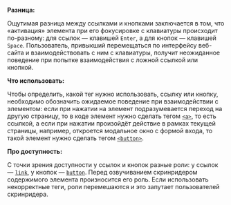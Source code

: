 **Разница:**

Ощутимая разница между ссылками и кнопками заключается в том, что «активация» элемента при его фокусировке с клавиатуры происходит по-разному: для ссылок — клавишей `Enter`, а для кнопок — клавишей `Space`. Пользователь, привыкший перемещаться по интерфейсу веб-сайта и взаимодействовать с ним с клавиатуры, получит неожиданное поведение при попытке взаимодействия с ложной ссылкой или кнопкой.

**Что использовать:**

Чтобы определить, какой тег нужно использовать, ссылку или кнопку, необходимо обозначить ожидаемое поведение при взаимодействии с элементом: если при нажатии на элемент подразумевается переход на другую страницу, то в коде элемент нужно сделать тегом [`<a>`](/html/a/), то есть ссылкой, а если при нажатии произойдёт действие в рамках текущей страницы, например, откроется модальное окно с формой входа, то такой элемент нужно сделать тегом [`<button>`](/html/button/).

**Про доступность:**

С точки зрения доступности у ссылок и кнопок разные роли: у ссылок — [`link`](/a11y/role-link/), у кнопок — [`button`](/a11y/role-button/). Перед озвучиванием скринридером содержимого элемента произносится его роль. Если использовать некорректные теги, роли перемешаются и это запутает пользователей скринридера.

